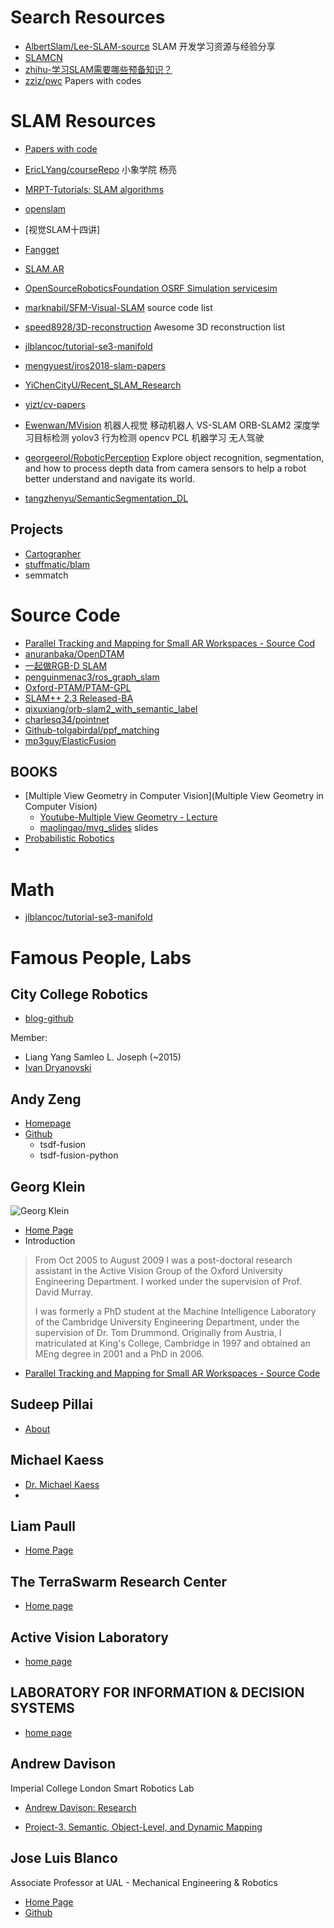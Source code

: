 
# Search Resources

- [AlbertSlam/Lee-SLAM-source](https://github.com/AlbertSlam/Lee-SLAM-source) SLAM 开发学习资源与经验分享
- [SLAMCN](http://www.slamcn.org/index.php/%E9%A6%96%E9%A1%B5)
- [zhihu-学习SLAM需要哪些预备知识？](https://www.zhihu.com/question/35186064)
- [zziz/pwc](https://github.com/zziz/pwc) Papers with codes

# SLAM Resources

- [Papers with code](https://paperswithcode.com/)
- [EricLYang/courseRepo](https://github.com/EricLYang/courseRepo) 小象学院 杨亮
- [MRPT-Tutorials: SLAM algorithms](https://www.mrpt.org/List_of_SLAM_algorithms)
- [openslam](http://openslam.org/)
- [视觉SLAM十四讲]

- [Fangget](https://github.com/FangGet)
- [SLAM.AR](https://github.com/AlbertSlam)
- [OpenSourceRoboticsFoundation OSRF  Simulation  servicesim](https://bitbucket.org/osrf/servicesim)
- [marknabil/SFM-Visual-SLAM](https://github.com/marknabil/SFM-Visual-SLAM) source code list
- [speed8928/3D-reconstruction](https://github.com/speed8928/3D-reconstruction) Awesome 3D reconstruction list
- [jlblancoc/tutorial-se3-manifold](https://github.com/jlblancoc/tutorial-se3-manifold)
- [mengyuest/iros2018-slam-papers](https://github.com/mengyuest/iros2018-slam-papers/blob/master/README.md)
- [YiChenCityU/Recent_SLAM_Research](https://github.com/YiChenCityU/Recent_SLAM_Research/blob/master/README_2018.md)
- [yizt/cv-papers](https://github.com/yizt/cv-papers)
- [Ewenwan/MVision](https://github.com/Ewenwan/MVision)
    机器人视觉 移动机器人 VS-SLAM ORB-SLAM2 深度学习目标检测 yolov3 行为检测 opencv PCL 机器学习 无人驾驶

- [georgeerol/RoboticPerception](https://github.com/georgeerol/RoboticPerception)
  Explore object recognition, segmentation, and how to process depth data from camera sensors to help a robot better understand and navigate its world.
- [tangzhenyu/SemanticSegmentation_DL](https://github.com/tangzhenyu/SemanticSegmentation_DL)



## Projects
- [Cartographer](https://github.com/googlecartographer)
- [stuffmatic/blam](https://github.com/stuffmatic/blam)
- semmatch


# Source Code
- [Parallel Tracking and Mapping for Small AR Workspaces - Source Cod](http://www.robots.ox.ac.uk/~gk/PTAM/)
- [anuranbaka/OpenDTAM](https://github.com/anuranbaka/OpenDTAM)
- [一起做RGB-D SLAM](https://www.cnblogs.com/gaoxiang12/p/4652478.html)
- [penguinmenac3/ros_graph_slam](https://github.com/penguinmenac3/ros_graph_slam)
- [Oxford-PTAM/PTAM-GPL](http://www.robots.ox.ac.uk/~gk/PTAM/)
- [SLAM++ 2.3 Released-BA](https://sourceforge.net/p/slam-plus-plus/wiki/Home/)
- [qixuxiang/orb-slam2_with_semantic_label](https://github.com/qixuxiang/orb-slam2_with_semantic_label)
- [charlesq34/pointnet](https://github.com/charlesq34/pointnet)
- [Github-tolgabirdal/ppf_matching](https://github.com/tolgabirdal/ppf_matching)
- [mp3guy/ElasticFusion](https://github.com/mp3guy/ElasticFusion)

## BOOKS
- [Multiple View Geometry in Computer Vision](Multiple View Geometry in Computer Vision)
    - [Youtube-Multiple View Geometry - Lecture ](https://www.youtube.com/watch?v=RDkwklFGMfo&list=PLTBdjV_4f-EJn6udZ34tht9EVIW7lbeo4)
    - [maolingao/mvg_slides](https://github.com/maolingao/mvg_slides) slides
- [Probabilistic Robotics](http://www.probabilistic-robotics.org/)
-


# Math
- [jlblancoc/tutorial-se3-manifold](https://github.com/jlblancoc/tutorial-se3-manifold)


# Famous People, Labs

## City College Robotics
- [blog-github](https://ccny-ros-pkg.github.io/)

Member:
- Liang Yang	Samleo L. Joseph (~2015)
- [Ivan Dryanovski]()

## Andy Zeng

- [Homepage](http://andyzeng.github.io/)
- [Github](https://github.com/andyzeng)
  - tsdf-fusion
  - tsdf-fusion-python

## Georg Klein

![Georg Klein](http://www.robots.ox.ac.uk/~gk/imgs/georg_klein_136.jpg)

* [Home Page](http://www.robots.ox.ac.uk/~gk/)
* Introduction

> From Oct 2005 to August 2009 I was a post-doctoral research assistant in the Active Vision Group of the Oxford University Engineering Department. I worked under the supervision of Prof. David Murray.
>
> I was formerly a PhD student at the Machine Intelligence Laboratory of the Cambridge University Engineering Department, under the supervision of Dr. Tom Drummond. Originally from Austria, I matriculated at King's College, Cambridge in 1997 and obtained an MEng degree in 2001 and a PhD in 2006.

* [Parallel Tracking and Mapping for Small AR Workspaces - Source Code](http://www.robots.ox.ac.uk/~gk/PTAM/)


## Sudeep Pillai

- [About](http://people.csail.mit.edu/spillai/)



## Michael Kaess

- [Dr. Michael Kaess](http://people.csail.mit.edu/kaess/)
-

## Liam Paull
- [Home Page](http://liampaull.ca/)


## The TerraSwarm Research Center
- [Home page](https://ptolemy.berkeley.edu/projects/terraswarm/index.htm)

## Active Vision Laboratory

* [home page](http://www.robots.ox.ac.uk/~lav/)



## LABORATORY FOR INFORMATION & DECISION SYSTEMS

- [home page](https://lids.mit.edu/)



## Andrew Davison

Imperial College London Smart Robotics Lab

- [Andrew Davison: Research](https://www.doc.ic.ac.uk/~ajd/)

- [Project-3. Semantic, Object-Level, and Dynamic Mapping](https://wp.doc.ic.ac.uk/sleutene/project/semantic-object-dynamic-mapping/)

## Jose Luis Blanco
Associate Professor at UAL - Mechanical Engineering & Robotics

- [Home Page](https://w3.ual.es/~jlblanco/)
- [Github](https://github.com/jlblancoc)
